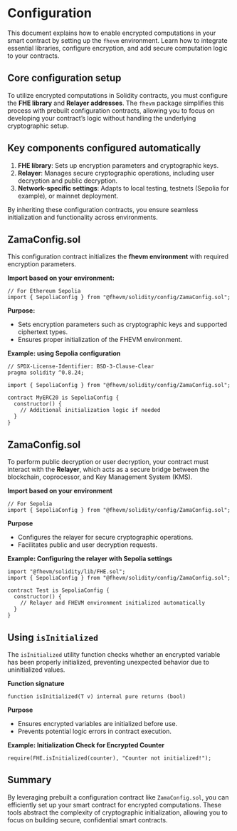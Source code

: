 # Configuration

This document explains how to enable encrypted computations in your smart contract by setting up the `fhevm` environment. Learn how to integrate essential libraries, configure encryption, and add secure computation logic to your contracts.

## Core configuration setup

To utilize encrypted computations in Solidity contracts, you must configure the **FHE library** and **Relayer addresses**. The `fhevm` package simplifies this process with prebuilt configuration contracts, allowing you to focus on developing your contract’s logic without handling the underlying cryptographic setup.

## Key components configured automatically

1. **FHE library**: Sets up encryption parameters and cryptographic keys.
2. **Relayer**: Manages secure cryptographic operations, including user decryption and public decryption.
3. **Network-specific settings**: Adapts to local testing, testnets (Sepolia for example), or mainnet deployment.

By inheriting these configuration contracts, you ensure seamless initialization and functionality across environments.

## ZamaConfig.sol

This configuration contract initializes the **fhevm environment** with required encryption parameters.

**Import based on your environment:**

```solidity
// For Ethereum Sepolia
import { SepoliaConfig } from "@fhevm/solidity/config/ZamaConfig.sol";
```

**Purpose:**

- Sets encryption parameters such as cryptographic keys and supported ciphertext types.
- Ensures proper initialization of the FHEVM environment.

**Example: using Sepolia configuration**

```solidity
// SPDX-License-Identifier: BSD-3-Clause-Clear
pragma solidity ^0.8.24;

import { SepoliaConfig } from "@fhevm/solidity/config/ZamaConfig.sol";

contract MyERC20 is SepoliaConfig {
  constructor() {
    // Additional initialization logic if needed
  }
}
```

## ZamaConfig.sol

To perform public decryption or user decryption, your contract must interact with the **Relayer**, which acts as a secure bridge between the blockchain, coprocessor, and Key Management System (KMS).

**Import based on your environment**

```solidity
// For Sepolia
import { SepoliaConfig } from "@fhevm/solidity/config/ZamaConfig.sol";
```

**Purpose**

- Configures the relayer for secure cryptographic operations.
- Facilitates public and user decryption requests.

**Example: Configuring the relayer with Sepolia settings**

```solidity
import "@fhevm/solidity/lib/FHE.sol";
import { SepoliaConfig } from "@fhevm/solidity/config/ZamaConfig.sol";

contract Test is SepoliaConfig {
  constructor() {
    // Relayer and FHEVM environment initialized automatically
  }
}
```

## Using `isInitialized`

The `isInitialized` utility function checks whether an encrypted variable has been properly initialized, preventing unexpected behavior due to uninitialized values.

**Function signature**

```solidity
function isInitialized(T v) internal pure returns (bool)
```

**Purpose**

- Ensures encrypted variables are initialized before use.
- Prevents potential logic errors in contract execution.

**Example: Initialization Check for Encrypted Counter**

```solidity
require(FHE.isInitialized(counter), "Counter not initialized!");
```

## Summary

By leveraging prebuilt a configuration contract like `ZamaConfig.sol`, you can efficiently set up your smart contract for encrypted computations. These tools abstract the complexity of cryptographic initialization, allowing you to focus on building secure, confidential smart contracts.
